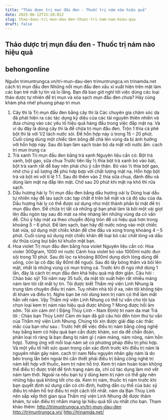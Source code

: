 ```yaml
---
title: "Thảo dược trị mụn đầu đen - Thuốc trị nám nào hiệu quả"
date: 2025-06-12T15:28:01Z
slug: thao-duoc-tri-mun-dau-den-thuoc-tri-nam-nao-hieu-qua
draft: false
---
```


## Thảo dược trị mụn đầu đen - Thuốc trị nám nào hiệu quả

## behongonline

Nguồn trimuntrungca.vn/tri-mun-dau-den
trimuntrungca.vn
trinamda.net
cách trị mụn đầu đen
Những nốt mụn đầu đen xấu xí xuất hiện trên mặt làm các bạn trẻ mất tự tin và lo lắng. Bạn đã bao giờ nghĩ tới việc dùng các loại thảo dược tự nhiên để trị  mụn và xóa sạch mụn đầu đen chưa? Hãy cùng khám phá nhé!
 phuong phap tri mun

1. Cây thì là
Trị mụn đầu đen bằng cây thì là
Các chuyên gia chăm sóc da đã phát hiện ra các tác dụng kỳ diệu của các tài nguyên thiên nhiên và đưa chúng vào các yếu tố hiệu quả hàng đầu trong việc đắp mặt nạ. Và ví dụ đây là dùng cây thì là để chữa trị mụn đầu đen.
Trộn 1 thìa cà phê bột thì là với 1/2 tách nước sôi. Để hỗn hợp này ủ trong 15 – 20 phút. Cuối cùng dùng một chiếc tăm bông để chà lên vùng da bị ảnh hưởng với hỗn hợp này. Sau đó bạn làm sạch toàn bộ da mặt với nước ấm.
cach tri mun trung ca
2. Trà xanh
Trị mụn đầu đen bằng trà xanh
Nguyên liệu cần có: Bột trà xanh, bột gạo, sữa chua
Trước tiên lấy ½ thìa bột trà xanh bỏ vào bát, bột trà xanh rất dễ bay nên phải chú ý cẩn thận. Bỏ vào ½ thìa bột gạo, nhớ chú ý số lượng để phù hơp bợp với chất lượng mặt nạ. Hỗn hợp bột trà và bột mì với tỉ lệ 1:1. Sau đó thêm vào 2 thìa sữa chua, đánh đều và dùng làm mặt nạ đắp lên mặt. Chờ sau 20 phút khi mặt nạ khô thì rửa sạch.
3. Dầu hương hải ly
Trị mụn đầu đen bằng dầu hương oải ly
Dùng loại dầu tự nhiên này để lau sạch các tạp chất ở trên bề mặt và cả độ sâu của da. Dầu hương hải ly có thể được sử dụng như một thành phần bí mật để trị mụn đầu đen.
Để chữa trị tất cả những gì bạn phải làm là bôi một vài giọt lên đầu ngón tay sau đó mát xa nhẹ nhàng lên những vùng da có vấn đề.
Chú ý hãy mát xa theo chuyển động tròn để có hiệu quả hơn trong khoảng 5 – 6 phút. Để làm sạch, bạn hãy đổ nước nóng vào một chiếc bát vừa, sử dụng một chiếc khăn để che đầu và xong trong khoảng 4 – 5 phút. Cuối cùng sử dụng một chiếc khăn để loại bỏ các chất lỏng và dầu dư thừa cùng bụi bẩn từ khuôn mặt bạn.
4. Hoa violet
Trị mụn đầu đen bằng hoa violet
Nguyên liệu cần có:  Hoa violer 300gram, 1000 ml nước
Cánh hoa violet bỏ vào 1000ml nước đun sôi trong 10 phút. Sau đó lọc ra khoảng 800ml dung dịch lỏng dùng để uống, còn lại cô đặc lấy 80ml để nguội. Sau đó lấy bông thấm và bôi lên mặt, nhất là những vùng có mụn trứng cá. Trước khi đi  ngủ nhớ dùng 1 lần, đây là cách trị mụn đầu đen khá hiệu quả mà đơn giản.
Câu hỏi : Chào bác sỹ! Tôi năm nay 35 tuổi, da mặt tôi xuất hiện rất nhiều mảng nám làm tôi rất mất tự tin. Tôi được biết Thẩm mỹ viện Linh Nhung là trung tâm chuyên điều trị nám. Tuy nhiên  nhà tôi ở xa, nên tôi không tiện đi khám và điều trị. Nghe bạn bè nói dùng kem trị nám có thể làm mất hẳn vết nám. Vậy Thẩm mỹ viện Linh Nhung có thể tư vấn cho tôi lựa chọn loại kem trị nám nào hiệu quả được không ? Mong được hồi âm sớm. Tôi xin cảm ơn! ( Đặng Thùy Linh – Nam Định)
tri nam da mat
Trả lời :
Chào bạn Thùy Linh!
Cảm ơn bạn đã gửi câu hỏi đến hòm thư tư vấn của Thẩm mỹ viện Linh Nhung. Chúng tôi xin được giải đáp các thắc mắc của bạn như sau :
Trước hết để việc điều trị nám bằng công nghệ hay bằng kem có hiệu quả bạn cần được khám, soi da để chẩn đoán, phân loại rõ ràng là bạn đang bị nám gì ( nám mảng, nám nông, nám hỗn hợp). Tương ứng với mỗi loại nám sẽ có phương pháp điều trị phù hợp. Và một yếu tố hết sức quan trọng cần xác định trước khi điều trị nám là nguyên nhân gây nám.
cach tri nam
Nếu nguyên nhân gây nám là do bên trong lẫn bên ngoài thì cần thiết phải điều trị bằng công nghệ trị nám kết hợp với thuốc, kem trị nám hỗ trợ. Kem trị nám hoàn toàn không thể điều trị được triệt để tình trạng nám da, chỉ có tác dụng làm mờ vết nám tạm thời. Ngoài ra nếu bạn tự ý dùng kem trị nám có thể gây nên những hậu quả không tốt cho da.
Kem trị nám, thuốc trị nám trước khi bạn quyết định sử dụng cần có chỉ định, hướng dẫn cụ thể của bác sỹ điều trị nhằm hỗ trợ điều trị một cách tốt nhất.
 nám da
Bạn Thùy Linh nên sắp xếp thời gian qua Thẩm mỹ viện Linh Nhung để được thăm khám, tư vấn điều trị nhằm mang lại hiệu quả tối ưu nhất cho bạn.
Tham khảo thêm: http://trimuntrungca.vn/tri-mun-dau-den
http://trimuntrungca.vn/
http://trinamda.net/